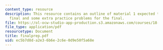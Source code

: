 ```yaml
---
content_type: resource
description: This resource contains an outline of material 1 expected to know for
  final and some extra practice problems for the final.
file: https://ol-ocw-studio-app-production.s3.amazonaws.com/courses/18-303-linear-partial-differential-equations-fall-2006/ec5b7d8da2e36b6e2c6e0d9e50f5a68e_finalprep.pdf
file_type: application/pdf
resourcetype: Document
title: finalprep.pdf
uid: ec5b7d8d-a2e3-6b6e-2c6e-0d9e50f5a68e
---
```

